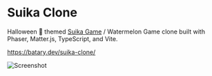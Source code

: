 # Suika Clone

 Halloween 🎃 themed [Suika Game](https://en.wikipedia.org/wiki/Suika_Game) / Watermelon Game clone built with Phaser, Matter.js, TypeScript, and Vite.

https://batary.dev/suika-clone/

![Screenshot](https://github.com/sgbj/suika-clone/assets/5178445/6e2b9948-2d63-473c-b2cf-712bebf20adc)
